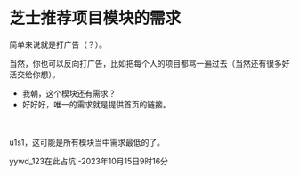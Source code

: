 # 芝士推荐项目模块的需求

简单来说就是打广告（？）。

当然，你也可以反向打广告，比如把每个人的项目都骂一遍过去（当然还有很多好活交给你想）。
<br>
* 我朝，这个模块还有需求？
* 好好好，唯一的需求就是提供首页的链接。

<br><br>
u1s1，这可能是所有模块当中需求最低的了。

yywd_123在此占坑
  -2023年10月15日9时16分
